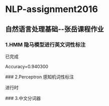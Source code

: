 # NLP-assignment2016
## 自然语言处理基础--张岳课程作业
### 1.HMM 隐马模型进行英文词性标注
<p>已完成</p>
<p>Accuracy=0.940300</p>
### 2.Perceptron 感知机词性标注
<p>进行时</p>
### 3.中文分词器
